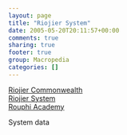 ```yaml
---
layout: page
title: "Riojier System"
date: 2005-05-20T20:11:57+00:00
comments: true
sharing: true
footer: true
group: Macropedia
categories: []
---
```

<div class='row'>
	<div class='col-md-4'><a href='/macropedia/riojier-commonwealth'>Riojier Commonwealth</a></div>
	<div class='col-md-4'><a href='/macropedia/riojier-system'>Riojier System</a></div>
	<div class='col-md-4'><a href='/macropedia/rouphi-academy'>Rouphi Academy</a></div>
</div>


System data